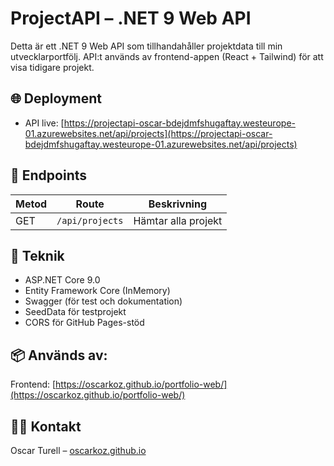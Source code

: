 ﻿# ProjectAPI – .NET 9 Web API

Detta är ett .NET 9 Web API som tillhandahåller projektdata till min utvecklarportfölj. API:t används av frontend-appen (React + Tailwind) för att visa tidigare projekt.

## 🌐 Deployment
- API live: [https://projectapi-oscar-bdejdmfshugaftay.westeurope-01.azurewebsites.net/api/projects](https://projectapi-oscar-bdejdmfshugaftay.westeurope-01.azurewebsites.net/api/projects)

## 🔌 Endpoints

| Metod | Route           | Beskrivning           |
|-------|------------------|------------------------|
| GET   | `/api/projects` | Hämtar alla projekt    |

## 🔧 Teknik

- ASP.NET Core 9.0
- Entity Framework Core (InMemory)
- Swagger (för test och dokumentation)
- SeedData för testprojekt
- CORS för GitHub Pages-stöd

## 📦 Används av:
Frontend: [https://oscarkoz.github.io/portfolio-web/](https://oscarkoz.github.io/portfolio-web/)

## 🧑‍💻 Kontakt
Oscar Turell – [oscarkoz.github.io](https://oscarkoz.github.io)

